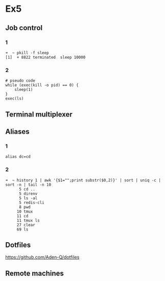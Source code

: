 # Ex5

## Job control
### 1
```
➜  ~ pkill -f sleep
[1]  + 8822 terminated  sleep 10000
```

### 2
```
# pseudo code
while (exec(kill -o pid) == 0) {
    sleep(1)
}
exec(ls)
```

## Terminal multiplexer

## Aliases
### 1
```
alias dc=cd
```

### 2
```
➜  ~ history 1 | awk '{$1="";print substr($0,2)}' | sort | uniq -c | sort -n | tail -n 10
      5 cd ..
      5 direnv
      5 ls -al
      5 redis-cli
      8 pwd
     10 tmux
     11 cd
     11 tmux ls
     27 clear
     69 ls
```

## Dotfiles
https://github.com/Aden-Q/dotfiles

## Remote machines
